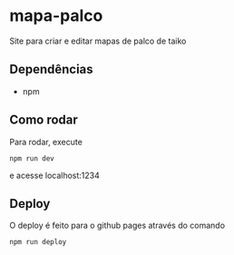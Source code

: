 # mapa-palco

Site para criar e editar mapas de palco de taiko

## Dependências
- npm

## Como rodar
Para rodar, execute
```
npm run dev
```
e acesse localhost:1234

## Deploy
O deploy é feito para o github pages através do comando
```
npm run deploy
```
